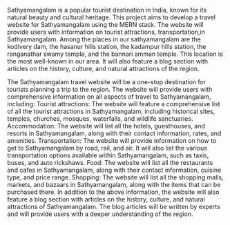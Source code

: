 Sathyamangalam is a popular tourist destination in India, known for its natural beauty and cultural heritage. 
This project aims to develop a travel website for Sathyamangalam using the MERN stack. The website will provide users with information on tourist attractions, 
transportation,in Sathyamangalam.  Among the places in our sathyamangalam are the kodivery dam, the hasanur hills station, 
the kadampur hills station, the ranganathar swamy temple, and the bannari amman temple. This location is the most well-known in our area.
It will also feature a blog section with articles on the history, culture, and natural attractions of the region.

The Sathyamangalam travel website will be a one-stop destination for tourists planning a trip to the region.
The website will provide users with comprehensive information on all aspects of travel to Sathyamangalam, including:
Tourist attractions: 
The website will feature a comprehensive list of all the tourist attractions in Sathyamangalam, including historical sites, temples, churches, mosques, waterfalls, and wildlife sanctuaries.
Accommodation: 
The website will list all the hotels, guesthouses, and resorts in Sathyamangalam, along with their contact information, rates, and amenities.
Transportation: 
The website will provide information on how to get to Sathyamangalam by road, rail, and air. It will also list the various transportation options available
within Sathyamangalam, such as taxis, buses, and auto rickshaws.
Food:
The website will list all the restaurants and cafes in Sathyamangalam, along with their contact information, cuisine type, and price range.
Shopping:
The website will list all the shopping malls, markets, and bazaars in Sathyamangalam, along with the items that can be purchased there.
In addition to the above information, the website will also feature a blog section with articles on the history, culture, and natural attractions of Sathyamangalam. 
The blog articles will be written by experts and will provide users with a deeper understanding of the region.

